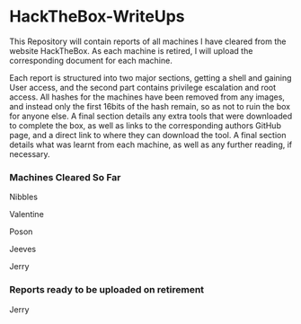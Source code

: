 # HackTheBox-WriteUps

This Repository will contain reports of all machines I have cleared from the website HackTheBox. As each machine is retired, I will upload the corresponding document for each machine.

Each report is structured into two major sections, getting a shell and gaining User access, and the second part contains privilege escalation and root access. All hashes for the machines have been removed from any images, and instead only the first 16bits of the hash remain, so as not to ruin the box for anyone else. A final section details any extra tools that were downloaded to complete the box, as well as links to the corresponding authors GitHub page, and a direct link to where they can download the tool. A final section details what was learnt from each machine, as well as any further reading, if necessary. 

### Machines Cleared So Far ###

Nibbles

Valentine

Poson

Jeeves

Jerry

### Reports ready to be uploaded on retirement ###

Jerry
